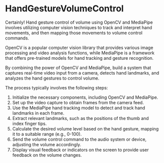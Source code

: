 # HandGestureVolumeControl


Certainly! Hand gesture control of volume using OpenCV and MediaPipe involves utilizing computer vision techniques to track and interpret hand movements, and then mapping those movements to volume control commands.

OpenCV is a popular computer vision library that provides various image processing and video analysis functions, while MediaPipe is a framework that offers pre-trained models for hand tracking and gesture recognition.

By combining the power of OpenCV and MediaPipe,  build a system that captures real-time video input from a camera, detects hand landmarks, and analyzes the hand gestures to control volume.

The process typically involves the following steps:

1. Initialize the necessary components, including OpenCV and MediaPipe.
2. Set up the video capture to obtain frames from the camera feed.
3. Use the MediaPipe hand tracking model to detect and track hand landmarks in each frame.
4. Extract relevant landmarks, such as the positions of the thumb and index finger tips.
5. Calculate the desired volume level based on the hand gesture, mapping it to a suitable range (e.g., 0-100).
6. Send the volume control command to the audio system or device, adjusting the volume accordingly.
7. Display visual feedback or indicators on the screen to provide user feedback on the volume changes.
